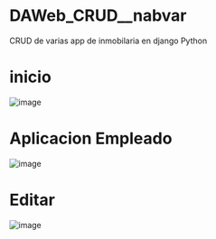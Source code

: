 # DAWeb_CRUD__nabvar
CRUD de varias app de inmobilaria en django Python
# inicio
![image](https://github.com/user-attachments/assets/3aaa51c6-d399-4419-ba9d-9dd96b565f17)
# Aplicacion Empleado
![image](https://github.com/user-attachments/assets/008c9e8a-9df7-442e-9e98-095287bc350e)
# Editar
![image](https://github.com/user-attachments/assets/e63004a8-b0fb-48ef-8dbd-c1da0c22dcaa)
